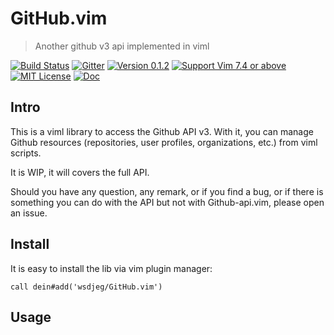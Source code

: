 # GitHub.vim
> Another github v3 api implemented in viml

[![Build Status](https://travis-ci.org/wsdjeg/GitHub.vim.svg?branch=master)](https://travis-ci.org/wsdjeg/GitHub.vim)
[![Gitter](https://badges.gitter.im/wsdjeg/GitHub.vim.svg)](https://gitter.im/wsdjeg/GitHub.vim?utm_source=badge&utm_medium=badge&utm_campaign=pr-badge)
[![Version 0.1.2](https://img.shields.io/badge/version-0.1.1-yellow.svg?style=flat-square)](https://github.com/wsdjeg/GitHub.vim/releases)
[![Support Vim 7.4 or above](https://img.shields.io/badge/support-%20Vim%207.4%20or%20above-yellowgreen.svg?style=flat-square)](https://github.com/vim/vim-win32-installer)
[![MIT License](https://img.shields.io/badge/license-MIT-blue.svg?style=flat-square)](LICENSE)
[![Doc](https://img.shields.io/badge/doc-%3Ah%20github-orange.svg?style=flat-square)](doc/github.txt)

## Intro
This is a viml library to access the Github API v3. With it, you can manage
Github resources (repositories, user profiles, organizations, etc.) from viml
scripts.

It is WIP, it will covers the full API.

Should you have any question, any remark, or if you find a bug, or if there is
something you can do with the API but not with Github-api.vim, please open an issue.

## Install

It is easy to install the lib via vim plugin manager:

```vim
call dein#add('wsdjeg/GitHub.vim')
```

## Usage

